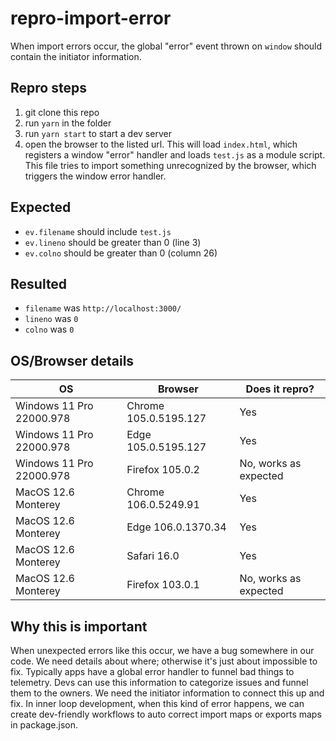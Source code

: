 # repro-import-error

When import errors occur, the global "error" event thrown on `window` should contain the initiator information.

## Repro steps

1. git clone this repo
2. run `yarn` in the folder
3. run `yarn start` to start a dev server
4. open the browser to the listed url. This will load `index.html`, which registers a window "error" handler and loads `test.js` as a module script. This file tries to import something unrecognized by the browser, which triggers the window error handler.

## Expected

* `ev.filename` should include `test.js`
* `ev.lineno` should be greater than 0 (line 3)
* `ev.colno` should be greater than 0 (column 26)

## Resulted

* `filename` was `http://localhost:3000/`
* `lineno` was `0`
* `colno` was `0`

## OS/Browser details

| OS | Browser | Does it repro? |
|-|-|-|
| Windows 11 Pro 22000.978 | Chrome 105.0.5195.127 | Yes |
| Windows 11 Pro 22000.978 | Edge 105.0.5195.127 | Yes |
| Windows 11 Pro 22000.978 | Firefox 105.0.2 | No, works as expected |
| MacOS 12.6 Monterey | Chrome 106.0.5249.91 | Yes |
| MacOS 12.6 Monterey | Edge 106.0.1370.34 | Yes |
| MacOS 12.6 Monterey | Safari 16.0 | Yes |
| MacOS 12.6 Monterey | Firefox 103.0.1 | No, works as expected |

## Why this is important

When unexpected errors like this occur, we have a bug somewhere in our code. We need details about where; otherwise it's just about impossible to fix. Typically apps have a global error handler to funnel bad things to telemetry. Devs can use this information to categorize issues and funnel them to the owners. We need the initiator information to connect this up and fix. In inner loop development, when this kind of error happens, we can create dev-friendly workflows to auto correct import maps or exports maps in package.json.
